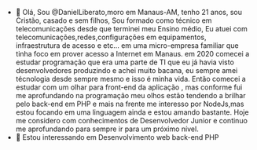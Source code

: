 - 👋 Olá, Sou @DanielLiberato,moro em Manaus-AM, tenho 21 anos, sou Cristão, casado e sem filhos, Sou formado como técnico em telecomunicações desde que terminei meu Ensino médio, Eu atuei com telecomunicações,redes,configurações em equipamentos, infraestrutura de acesso e etc... em uma micro-empresa familiar que tinha foco em prover acesso a Internet em Manaus. em 2020 comecei a estudar programação que era uma parte de TI que eu já havia visto desenvolvedores produzindo e achei muito  bacana, eu sempre amei técnologia desde sempre mesmo e isso é minha vida. Então comecei a estudar com um olhar para front-end da aplicação , mas conforme fui me aprofundando na programação meu olhos estão tendendo a brilhar pelo back-end em PHP e mais na frente me interesso por NodeJs,mas estou  focando em uma linguagem ainda e estou amando bastante. Hoje me considero com conhecimentos de Desenvolvedor Junior e continuo  me aprofundando para sempre ir para um próximo nível.
- 👀 Estou  interessando em Desenvolvimento web back-end PHP 
<!---
DanielLiberato/DanielLiberato is a ✨ special ✨ repository because its `README.md` (this file) appears on your GitHub profile.
You can click the Preview link to take a look at your changes.
--->
